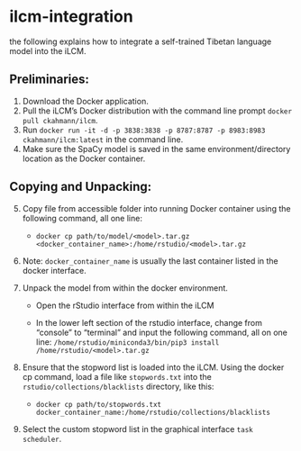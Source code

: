 # ilcm-integration
the following explains how to integrate a self-trained Tibetan language model into the iLCM. 
## Preliminaries:

1.	Download the Docker application.
2.	Pull the iLCM’s Docker distribution with the command line prompt ```docker pull ckahmann/ilcm```.
3.	Run ```docker run -it -d -p 3838:3838 -p 8787:8787 -p 8983:8983 ckahmann/ilcm:latest``` in the command line. 
4.	Make sure the SpaCy model is saved in the same environment/directory location as the Docker container.

## Copying and Unpacking:

5.	Copy file from accessible folder into running Docker container using the following command, all one line:

    - ```docker cp path/to/model/<model>.tar.gz <docker_container_name>:/home/rstudio/<model>.tar.gz```

6.	Note: ```docker_container_name``` is usually the last container listed in the docker interface. 

7.	Unpack the model from within the docker environment. 

	-	Open the rStudio interface from within the iLCM
  
	-	In the lower left section of the rstudio interface, change from “console” to “terminal” and input the following command, all on one line: ```/home/rstudio/miniconda3/bin/pip3 install /home/rstudio/<model>.tar.gz```

8.	Ensure that the stopword list is loaded into the iLCM. Using the docker cp command, load a file like ```stopwords.txt``` into the ```rstudio/collections/blacklists``` directory, like this:
   
	-    ```docker cp path/to/stopwords.txt docker_container_name:/home/rstudio/collections/blacklists```

9. Select the custom stopword list in the graphical interface ```task scheduler```. 
